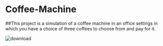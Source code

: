 # Coffee-Machine

##This project is a simulation of a coffee machine in an office settings in which you have a choice of three coffees to choose from and pay for it.

![download](https://user-images.githubusercontent.com/89860250/180200606-22f8248f-f884-4533-b75f-139af9f68838.jpg)
